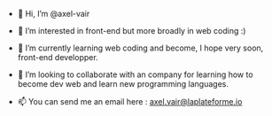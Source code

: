 - 👋 Hi, I’m @axel-vair
- 👀 I’m interested in front-end but more broadly in web coding :)
- 🌱 I’m currently learning web coding and become, I hope very soon, front-end developper. 
- 💞️ I’m looking to collaborate with an company for learning how to become dev web and learn new programming languages. 

- 📫 You can send me an email here : axel.vair@laplateforme.io

<!---
axel-vair/axel-vair is a ✨ special ✨ repository because its `README.md` (this file) appears on your GitHub profile.
You can click the Preview link to take a look at your changes.
--->
